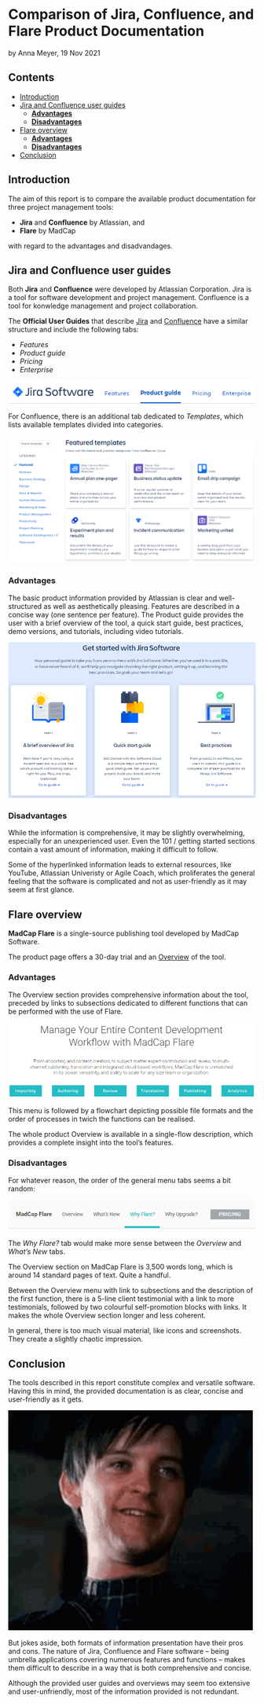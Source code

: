 <!-- omit in toc -->
# Comparison of Jira, Confluence, and Flare Product Documentation
by Anna Meyer, 19 Nov 2021

<!-- omit in toc -->
## Contents

- [Introduction](#introduction)
- [Jira and Confluence user guides](#jira-and-confluence-user-guides)
  - [**Advantages**](#advantages)
  - [**Disadvantages**](#disadvantages)
- [Flare overview](#flare-overview)
  - [**Advantages**](#advantages-1)
  - [**Disadvantages**](#disadvantages-1)
- [Conclusion](#conclusion)


## Introduction
The aim of this report is to compare the available product documentation for three project management tools:  

* **Jira** and **Confluence** by Atlassian, and  
* **Flare** by MadCap  

with regard to the advantages and disadvandages.  

## Jira and Confluence user guides
Both **Jira** and **Confluence** were developed by Atlassian Corporation. Jira is a tool for software development and project management. Confluence is a tool for konwledge management and project collaboration.  

The **Official User Guides** that describe [Jira](https://www.atlassian.com/software/jira/guides) and [Confluence](https://www.atlassian.com/software/confluence/guides) have a similar structure and include the following tabs:  
* *Features*
* *Product guide*
* *Pricing*
* *Enterprise*

![Tabs](pics/Tabs.png)

For Confluence, there is an additional tab dedicated to *Templates*, which lists available templates divided into categories.  

![Templates](pics/Confluence.png)

### **Advantages**
The basic product information provided by Atlassian is clear and well-structured as well as aesthetically pleasing. Features are described in a concise way (one sentence per feature). The Product guide provides the user with a brief overview of the tool, a quick start guide, best practices, demo versions, and tutorials, including video tutorials.  

![Tabs](pics/Jira.png)

### **Disadvantages**
While the information is comprehensive, it may be slightly overwhelming, especially for an unexperienced user. Even the 101 / getting started sections contain a vast amount of information, making it difficult to follow.  

Some of the hyperlinked information leads to external resources, like YouTube, Atlassian Univeristy or Agile Coach, which proliferates the general feeling that the software is complicated and not as user-friendly as it may seem at first glance.  

## Flare overview
**MadCap Flare** is a single-source publishing tool developed by MadCap Software.  

The product page offers a 30-day trial and an [Overview](https://www.madcapsoftware.com/products/flare/#content) of the tool.

### **Advantages**
The Overview section provides comprehensive information about the tool, preceded by links to subsections dedicated to different functions that can be performed with the use of Flare.

![Flare](pics/Flare.png)

This menu is followed by a flowchart depicting possible file formats and the order of processes in twich the functions can be realised.

The whole product Overview is available in a single-flow description, which provides a complete insight into the tool’s features.

### **Disadvantages**
For whatever reason, the order of the general menu tabs seems a bit random:  

![Flare Tabs](pics/Flare_Menu.png)

The *Why Flare?* tab would make more sense between the *Overview* and *What’s New* tabs.  

The Overview section on MadCap Flare is 3,500 words long, which is around 14 standard pages of text. Quite a handful.  

Between the Overview menu with link to subsections and the description of the first function, there is a 5-line client testimonial with a link to more testimonials, followed by two colourful self-promotion blocks with links. It makes the whole Overview section longer and less coherent.  

In general, there is too much visual material, like icons and screenshots. They create a slightly chaotic impression.  

## Conclusion
The tools described in this report constitute complex and versatile software. Having this in mind, the provided documentation is as clear, concise and user-friendly as it gets.  

![Cry](pics/spider-man-gonna-cry.gif)

But jokes aside, both formats of information presentation have their pros and cons. The nature of Jira, Confluence and Flare software – being umbrella applications covering numerous features and functions – makes them difficult to describe in a way that is both comprehensive and concise.  

Although the provided user guides and overviews may seem too extensive and user-unfriendly, most of the information provided is not redundant.